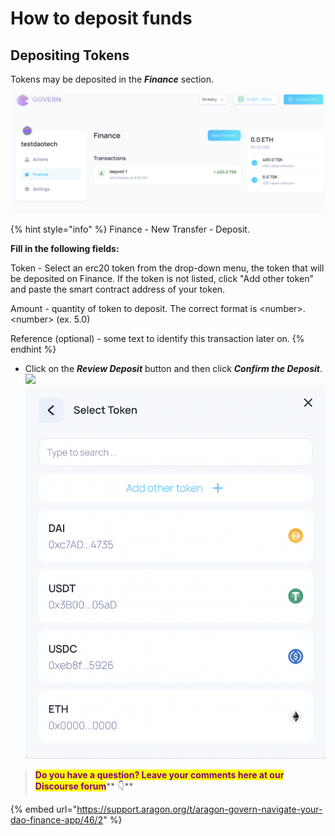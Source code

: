 # How to deposit funds

## Depositing Tokens

Tokens may be deposited in the _**Finance**_ section.

!["Finance" section on the left side menu](<../../../.gitbook/assets/Schermata 2022-02-11 alle 10.11.56.png>)

{% hint style="info" %}
Finance - New Transfer - Deposit.

**Fill in the following fields:**

Token - Select an erc20 token from the drop-down menu, the token that will be deposited on Finance. If the token is not listed, click "Add other token" and paste the smart contract address of your token.

Amount - quantity of token to deposit. The correct format is \<number>.\<number> (ex. 5.0)

Reference (optional) - some text to identify this transa­ction later on.
{% endhint %}

* Click on the _**Review Deposit**_ button and then click _**Confirm the Deposit**_.![](https://github.com/78carla/tech\_1/blob/main/.gitbook/assets/bottone.png) ![](<../../../.gitbook/assets/Schermata 2022-01-29 alle 13.41.21.png>)

> <mark style="color:purple;">**Do you have a question? Leave your comments here at our Discourse forum**</mark>** 👇**

{% embed url="https://support.aragon.org/t/aragon-govern-navigate-your-dao-finance-app/46/2" %}
